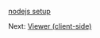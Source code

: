 [nodejs setup](viewer/nodejs.md ':include :type=markdown')

Next: [Viewer (client-side)](viewer/2legged/ui)